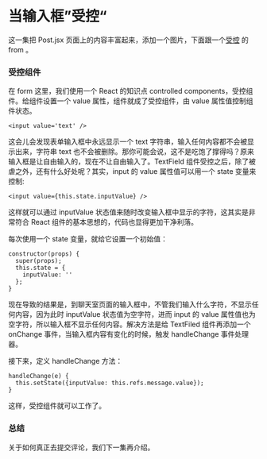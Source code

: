 # 当输入框”受控“

这一集把 Post.jsx 页面上的内容丰富起来，添加一个图片，下面跟一个[受控](https://facebook.github.io/react/docs/forms.html#controlled-components) 的 from 。

### 受控组件 

在 form 这里，我们使用一个 React 的知识点 controlled components，受控组件。给组件设置一个 value 属性，组件就成了受控组件，由 value 属性值控制组件状态。

```
<input value='text' />
```

这会儿会发现表单输入框中永远显示一个 text 字符串，输入任何内容都不会被显示出来，字符串 text 也不会被删除。那你可能会说，这不是吃饱了撑得吗？原来输入框是让自由输入的，现在不让自由输入了。TextField 组件受控之后，除了被虐之外，还有什么好处呢？其实，input 的 value 属性值可以用一个 state 变量来控制:

```
<input value={this.state.inputValue} />
```

这样就可以通过 inputValue 状态值来随时改变输入框中显示的字符，这其实是非常符合 React 组件的基本思想的，代码也显得更加干净利落。

每次使用一个 state 变量，就给它设置一个初始值：

```
constructor(props) {
  super(props);
  this.state = {
    inputValue: ''
  };
}
```

现在导致的结果是，到聊天室页面的输入框中，不管我们输入什么字符，不显示任何内容，因为此时 inputValue 状态值为空字符，进而 input 的 value 属性值也为空字符，所以输入框不显示任何内容。解决方法是给 TextFiled 组件再添加一个 onChange 事件，当输入框内容有变化的时候，触发 handleChange 事件处理器。

接下来，定义 handleChange 方法：

```
handleChange(e) {
  this.setState({inputValue: this.refs.message.value});
}
```

这样，受控组件就可以工作了。

### 总结

关于如何真正去提交评论，我们下一集再介绍。